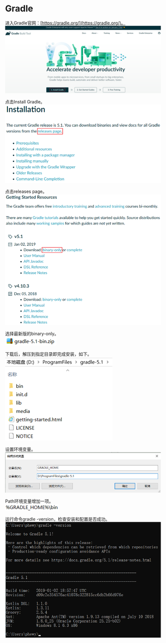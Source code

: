 # Gradle

进入Gradle官网：[https://gradle.org/](https://gradle.org/)。  
![](./Gradle环境搭建/图片1.png)

点击Install Gradle。  
![](./Gradle环境搭建/图片2.png)

点击releases page。  
![](./Gradle环境搭建/图片3.png)

选择最新版的binary-only。  
![](./Gradle环境搭建/图片4.png)

下载后，解压到指定目录即完成安装，如下。  
![](./Gradle环境搭建/图片5.png)

设置环境变量。  
![](./Gradle环境搭建/图片6.png)

Path环境变量增加一项。  
![](./Gradle环境搭建/图片7.png)

运行命令gradle -version，检查安装和配置是否成功。  
![](./Gradle环境搭建/图片8.png)